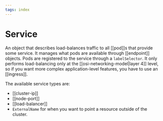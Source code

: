 ```yaml
---
tags: index
---
```


# Service
An object that describes load-balances traffic to all [[pod]]s that provide some service. It manages what pods are available through [[endpoint]] objects. Pods are registered to the service through a `labelSelector`. It only performs load-balancing only at the [[osi-networking-model|layer 4]] level, so if you want more complex application-level features, you have to use an [[ingress]].

The available service types are:
* [[cluster-ip]]
* [[node-port]]
* [[load-balancer]]
* `ExternalName` for when you want to point a resource outside of the cluster.
